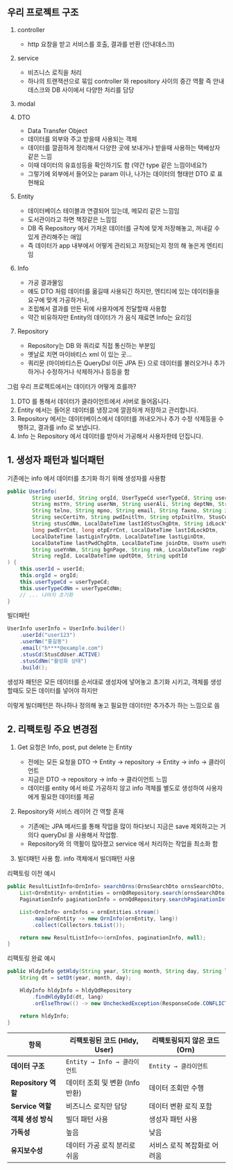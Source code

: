 ## 우리 프로젝트 구조

1. controller 
   - http 요창을 받고 서비스를 호출, 결과를 반환 (안내데스크)
2. service
   - 비즈니스 로직을 처리
   - 하나의 트랜잭션으로 묶임  controller 와 repository 사이의 중간 역활 즉 안내데스크와 DB 사이에서 다양한 처리를 담당 
3. modal
   
4. DTO
   - Data Transfer Object
   - 데이터를 외부와 주고 받을때 사용되는 객체
   - 데이터를 깔끔하게 정리해서 다양한 곳에 보내거나 받을때 사용하는 택배상자 같은 느낌
   - 이때 데이터의 유효성등을 확인하기도 함 (약간 type 같은 느낌이네요?)
   - 그렇기에 외부에서 들어오는 param 이나, 나가는 데이터의 형태만 DTO 로 표현해요
5. Entity
   - 데이터베이스 테이블과 연결되어 있는데, 메모리 같은 느낌임
   - 도서관이라고 하면 책장같은 느낌임 
   - DB 즉 Repository 에서 가져온 데이터를 규칙에 맞게 저장해놓고, 꺼내갈 수 있게 관리해주는 애임
   - 즉 데이터가 app 내부에서 어떻게 관리되고 저장되는지 정의 해 놓은게 엔티티임
6. Info
   - 가공 결과물임 
   - 얘도 DTO 처럼 데이터를 옮길때 사용되긴 하지만, 엔티티에 있는 데이터들을 요구에 맞게 가공하거나, 
   - 조립해서 결과를 만든 뒤에 사용자에게 전달할때 사용함
   - 약간 비유하자만 Entity의 데이터가 가 음식 재료면 Info는 요리임

7. Repository
   -  Repository는 DB 와 쿼리로 직접 통신하는 부분임 
   - 옛날로 치면 마이바티스 xml 이 있는 곳...
   - 쿼리문 (마이바티스든 QueryDsl 이든 JPA 든) 으로 데이터를 불러오거나 추가하거나 수정하거나 삭제하거나 등등을 함 

그럼 우리 프로젝트에서는 데이터가 어떻게 흐를까?

1. DTO 를 통해서 데이터가 클라이언트에서 서버로 들어옵니다. 
2. Entity 에서는 들어온 데이터를 냉장고에 깔끔하게 저장하고 관리합니다.
3. Repository 에서는 데이터베이스에서 데이터를 꺼내오거나 추가 수정 삭제등을 수행하고, 결과를 info 로 보냅니다. 
4. Info 는 Repository 에서 데이터를 받아서 가공해서 사용자한테 던집니다. 


## 1. 생성자 패턴과 빌더패턴

기존에는 info 에서 데이터를 초기화 하기 위해 생성자를 사용함 

````java
public UserInfo(
        String userId, String orgId, UserTypeCd userTypeCd, String userTypeCdNm,
        String mstYn, String userNm, String userAli, String deptNm, String respn,
        String telno, String mpno, String email, String faxno, String ipCertiYn,
        String secCertiYn, String pwdInitlYn, String otpInitlYn, StusCdUser stusCd,
        String stusCdNm, LocalDateTime lastIdStusChgDtm, String idLockYn,
        long pwdErrCnt, long otpErrCnt, LocalDateTime lastIdLockDtm,
        LocalDateTime lastLginTryDtm, LocalDateTime lastLginDtm,
        LocalDateTime lastPwdChgDtm, LocalDateTime joinDtm, UseYn useYn,
        String useYnNm, String bgnPage, String rmk, LocalDateTime regDtm,
        String regId, LocalDateTime updtDtm, String updtId
) {
    this.userId = userId;
    this.orgId = orgId;
    this.userTypeCd = userTypeCd;
    this.userTypeCdNm = userTypeCdNm;
    // ... 나머지 초기화
}

````

빌더패턴

````java
UserInfo userInfo = UserInfo.builder()
    .userId("user123")
    .userNm("홍길동")
    .email("h****@example.com")
    .stusCd(StusCdUser.ACTIVE)
    .stusCdNm("활성화 상태")
    .build();
````
 
생성자 패턴은 모든 데이터를 순서대로 생성자에 넣어놓고 초기화 시키고, 
객체를 생성할때도 모든 데이터를 넣어야 하지만

이렇게 빌더패턴은 하나하나 정의해 놓고 필요한 데이터만 추가추가 하는 느낌으로 씀 



## 2. 리팩토링 주요 변경점 

1. Get 요청은 Info, post, put delete 는 Entity
   - 전에는 모든 요청을 DTO -> Entity -> repository -> Entity -> info -> 클라이언트
   - 지금은 DTO -> repository -> info -> 클라이언트 느낌
   - 데이터를 entity 에서 바로 가공하지 않고 info 객체를 별도로 생성하여 사용자에게 필요한 데이터를 제공

2. Repository와 서비스 레이어 간 역할 혼재
   - 기존에는 JPA 메서드를 통해 작업을 많이 하다보니 지금은 save 제외하고는 거의다 queryDsl 을 사용해서 작업함.
   - Repository와 의 역활이 많아졌고 service 에서 처리하는 작업을 최소화 함

3. 빌더패턴 사용 함. info 객체에서 빌더패턴 사용

리팩토링 이전 예시

````java
public ResultListInfo<OrnInfo> searchOrns(OrnsSearchDto ornsSearchDto, String lang) {
    List<OrnEntity> ornEntities = ornQdRepository.search(ornsSearchDto);
    PaginationInfo paginationInfo = ornQdRepository.searchPaginationInfo(ornsSearchDto);

    List<OrnInfo> ornInfos = ornEntities.stream()
        .map(ornEntity -> new OrnInfo(ornEntity, lang))
        .collect(Collectors.toList());

    return new ResultListInfo<>(ornInfos, paginationInfo, null);
}
````

리팩토링 완료 예시

````java
public HldyInfo getHldy(String year, String month, String day, String lang) {
    String dt = setDt(year, month, day);

    HldyInfo hldyInfo = hldyQdRepository
        .findHldyById(dt, lang)
        .orElseThrow(() -> new UncheckedException(ResponseCode.CONFLICT_DATA_DOES_NOT_EXIST));

    return hldyInfo;
}
````


| **항목**              | **리팩토링된 코드 (Hldy, User)**       | **리팩토링되지 않은 코드 (Orn)** |
|-----------------------|----------------------------------------|----------------------------------|
| **데이터 구조**         | `Entity → Info → 클라이언트`           | `Entity → 클라이언트`            |
| **Repository 역할**     | 데이터 조회 및 변환 (Info 반환)         | 데이터 조회만 수행                |
| **Service 역할**        | 비즈니스 로직만 담당                   | 데이터 변환 로직 포함              |
| **객체 생성 방식**       | 빌더 패턴 사용                         | 생성자 패턴 사용                  |
| **가독성**             | 높음                                 | 낮음                              |
| **유지보수성**         | 데이터 가공 로직 분리로 쉬움            | 서비스 로직 복잡화로 어려움         |
